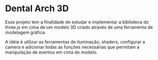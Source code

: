 # Dental Arch 3D

Esse projeto tem a finalidade de estudar e implementar a biblioteca do three.js em cima de
um modelo 3D criado através de uma ferramenta de modelagem gráfica.

A idéia é utilizar as ferramentas de iluminação, shaders, configurar a camera e adicionar
todas as funções necessárias que permitam a manipulação de eventos em cima do modelo.
